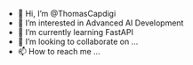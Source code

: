 - 👋 Hi, I’m @ThomasCapdigi
- 👀 I’m interested in Advanced AI Development 
- 🌱 I’m currently learning FastAPI
- 💞️ I’m looking to collaborate on ...
- 📫 How to reach me ...

<!---
ThomasCapdigi/ThomasCapdigi is a ✨ special ✨ repository because its `README.md` (this file) appears on your GitHub profile.
You can click the Preview link to take a look at your changes.
--->
